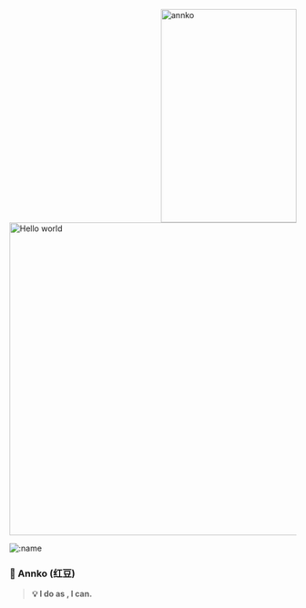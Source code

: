<img align="right" src="https://cdn.jsdelivr.net/gh/annkoxx/img_annko/ad65d-n89i0.png" alt="annko" width="238px" height="375px" /><img src="https://raw.githubusercontent.com/sagar-viradiya/sagar-viradiya/master/resources/banner.png" alt="Hello world" width="550px">




<img src="https://count.getloli.com/get/@annkoxx?theme=moebooru-h" alt=":name" />

### 💜 Annko (红豆)

> **💡 I do  as ,  I  can.**

